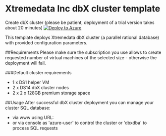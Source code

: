 # Xtremedata Inc dbX cluster template

Create dbX cluster (please be patient, deployment of a trial version takes about 20 minutes)
[![Deploy to Azure](http://azuredeploy.net/deploybutton.png)](https://portal.azure.com/#create/Microsoft.Template/uri/https%3A%2F%2Fraw.githubusercontent.com%2Fxtremedata%2Fazure-quickstart-templates%2Fmaster%2Fdbx-cluster-centos%2Fazuredeploy.json) 

This template deploys Xtremedata dbX cluster (a parallel rational database) with provided configuration parameters.

##Requirements
Please make sure the subscription you use allows to create requested number of virtual machines of the selected size - otherwise the deployment will fail.

###Default cluster requirements
* 1 x DS1 helper VM
* 2 x DS14 dbX cluster nodes
* 2 x 2 x 128GB premium storage space

##Usage
After successful dbX cluster deployment you can manage your cluster SQL database:
* via www using URL:
* or via console as 'azure-user' to control the cluster or 'dbxdba' to process SQL requests
